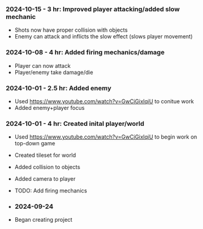 ### 2024-10-15 - 3 hr: Improved player attacking/added slow mechanic
* Shots now have proper collision with objects
* Enemy can attack and inflicts the slow effect (slows player movement)

### 2024-10-08 - 4 hr: Added firing mechanics/damage
* Player can now attack
* Player/enemy take damage/die

### 2024-10-01 - 2.5 hr: Added enemy
* Used https://www.youtube.com/watch?v=GwCiGixlqiU to conitue work
* Added enemy+player focus

### 2024-10-01 - 4 hr: Created inital player/world
* Used https://www.youtube.com/watch?v=GwCiGixlqiU to begin work on top-down game
* Created tileset for world
* Added collision to objects
* Added camera to player
* TODO: Add firing mechanics

* ### 2024-09-24
* Began creating project
